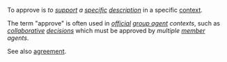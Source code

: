To approve is *to [support](https://github.com/gcassel/Modular-Organization-Terminology/blob/master/terms/support.md) a [specific](https://github.com/gcassel/Modular-Organization-Terminology/blob/master/terms/specific.md) [description](https://github.com/gcassel/Modular-Organization-Terminology/blob/master/terms/describe.md)* in a specific [context](https://github.com/gcassel/Modular-Organization-Terminology/blob/master/terms/context.md).

The term "approve" is often used in *[official](https://github.com/gcassel/Modular-Organization-Terminology/blob/master/terms/official.md) [group agent](https://github.com/gcassel/Modular-Organization-Terminology/blob/master/compound-terms/group-agent.md) contexts*, such as *[collaborative](https://github.com/gcassel/Modular-Organization-Terminology/blob/master/terms/collaborative.md) [decisions](https://github.com/gcassel/Modular-Organization-Terminology/blob/master/terms/decision.md)* which must be approved by *multiple [member](https://github.com/gcassel/Modular-Organization-Terminology/blob/master/terms/member.md) agents*.

See also [agreement](https://github.com/gcassel/Modular-Organization-Terminology/blob/master/terms/agreement.md).  
